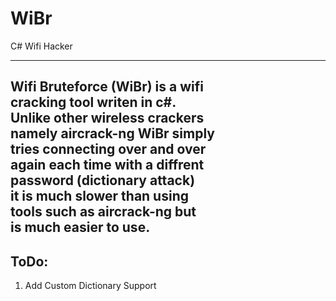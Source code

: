 # WiBr
C# Wifi Hacker
  
---------------------------------  
Wifi Bruteforce (WiBr) is a wifi  
cracking tool writen in c#.  
Unlike other wireless crackers  
namely aircrack-ng WiBr simply  
tries connecting over and over  
again each time with a diffrent  
password (dictionary attack)  
it is much slower than using   
tools such as aircrack-ng but  
is much easier to use.  
---------------------------------  

## ToDo:  
1) Add Custom Dictionary Support
